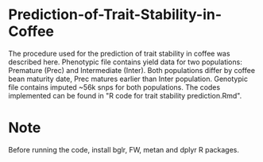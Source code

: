 # Prediction-of-Trait-Stability-in-Coffee

The procedure used for the prediction of trait stability in coffee was described here. 
Phenotypic file contains yield data for two populations: Premature (Prec) and Intermediate (Inter). Both populations differ by coffee bean maturity date, Prec matures earlier than Inter population. Genotypic file contains imputed ~56k snps for both populations.
The codes implemented can be found in "R code for trait stability prediction.Rmd". 

# Note

Before running the code, install bglr, FW, metan and dplyr R packages.
